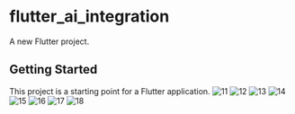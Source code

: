 # flutter_ai_integration

A new Flutter project.

## Getting Started

This project is a starting point for a Flutter application.
![11](https://github.com/user-attachments/assets/222f25a1-872a-4106-a085-3f41279b922e)
![12](https://github.com/user-attachments/assets/0a750619-dda8-46a2-90cd-953248a3c18c)
![13](https://github.com/user-attachments/assets/1287c7a9-f471-4fff-95c0-30c9dc42ce9f)
![14](https://github.com/user-attachments/assets/e52bb6c5-0b2d-45e6-bb06-486539bb533c)
![15](https://github.com/user-attachments/assets/317115b3-fd18-4943-b603-daa530da9427)
![16](https://github.com/user-attachments/assets/25d6a4d3-d0b6-4d37-822e-93398b51834c)
![17](https://github.com/user-attachments/assets/540191c8-8bd6-445b-bf78-32e65168318e)
![18](https://github.com/user-attachments/assets/7d9a5e23-0b1b-4fbb-8c51-510288e48759)





